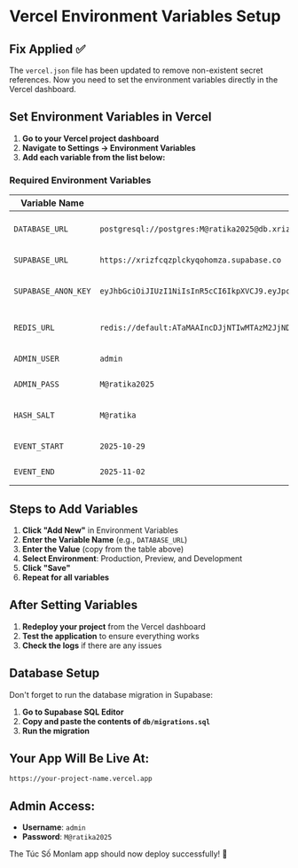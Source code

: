 # Vercel Environment Variables Setup

## Fix Applied ✅

The `vercel.json` file has been updated to remove non-existent secret references. Now you need to set the environment variables directly in the Vercel dashboard.

## Set Environment Variables in Vercel

1. **Go to your Vercel project dashboard**
2. **Navigate to Settings → Environment Variables**
3. **Add each variable from the list below:**

### Required Environment Variables

| Variable Name | Value | Description |
|---------------|-------|-------------|
| `DATABASE_URL` | `postgresql://postgres:M@ratika2025@db.xrizfcqzplckyqohomza.supabase.co:5432/postgres` | PostgreSQL connection string |
| `SUPABASE_URL` | `https://xrizfcqzplckyqohomza.supabase.co` | Supabase project URL |
| `SUPABASE_ANON_KEY` | `eyJhbGciOiJIUzI1NiIsInR5cCI6IkpXVCJ9.eyJpc3MiOiJzdXBhYmFzZSIsInJlZiI6InhyaXpmY3F6cGxja3lxb2hvbXphIiwicm9sZSI6ImFub24iLCJpYXQiOjE3NTkwNjI3NzQsImV4cCI6MjA3NDYzODc3NH0.kLRrA_JKtYInmJaNW4EI6e2ItiQTsYrLK9K5sa2rQL4` | Supabase anonymous key |
| `REDIS_URL` | `redis://default:ATaMAAIncDJjNTIwMTAzM2JjNDY0OTg3ODIyYTBmZTBlZDA5YjE1OHAyMTM5NjQ@wanted-quetzal-13964.upstash.io:6379` | Upstash Redis connection |
| `ADMIN_USER` | `admin` | Admin username |
| `ADMIN_PASS` | `M@ratika2025` | Admin password |
| `HASH_SALT` | `M@ratika` | Security salt for hashing |
| `EVENT_START` | `2025-10-29` | Event start date |
| `EVENT_END` | `2025-11-02` | Event end date |

## Steps to Add Variables

1. **Click "Add New"** in Environment Variables
2. **Enter the Variable Name** (e.g., `DATABASE_URL`)
3. **Enter the Value** (copy from the table above)
4. **Select Environment**: Production, Preview, and Development
5. **Click "Save"**
6. **Repeat for all variables**

## After Setting Variables

1. **Redeploy your project** from the Vercel dashboard
2. **Test the application** to ensure everything works
3. **Check the logs** if there are any issues

## Database Setup

Don't forget to run the database migration in Supabase:

1. **Go to Supabase SQL Editor**
2. **Copy and paste the contents of `db/migrations.sql`**
3. **Run the migration**

## Your App Will Be Live At:
`https://your-project-name.vercel.app`

## Admin Access:
- **Username**: `admin`
- **Password**: `M@ratika2025`

The Túc Số Monlam app should now deploy successfully! 🙏

